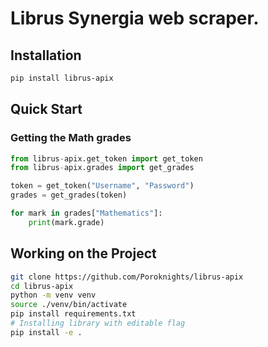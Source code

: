 # Librus Synergia web scraper.

## Installation

```sh
pip install librus-apix
```

## Quick Start

### Getting the Math grades

```py
from librus-apix.get_token import get_token
from librus-apix.grades import get_grades

token = get_token("Username", "Password")
grades = get_grades(token)

for mark in grades["Mathematics"]:
    print(mark.grade)
```

## Working on the Project

```sh
git clone https://github.com/Poroknights/librus-apix
cd librus-apix
python -m venv venv
source ./venv/bin/activate
pip install requirements.txt
# Installing library with editable flag
pip install -e .
```
